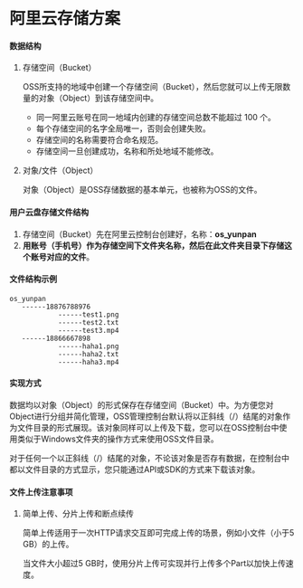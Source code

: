 # 阿里云存储方案

#### 数据结构

 1. 存储空间（Bucket）

    OSS所支持的地域中创建一个存储空间（Bucket），然后您就可以上传无限数量的对象（Object）到该存储空间中。

    - 同一阿里云账号在同一地域内创建的存储空间总数不能超过 100 个。
    - 每个存储空间的名字全局唯一，否则会创建失败。
    - 存储空间的名称需要符合命名规范。
    - 存储空间一旦创建成功，名称和所处地域不能修改。

 2. 对象/文件（Object）

    对象（Object）是OSS存储数据的基本单元，也被称为OSS的文件。

#### 用户云盘存储文件结构

1. 存储空间（Bucket）先在阿里云控制台创建好，名称：**os_yunpan**
2. **用账号（手机号）作为存储空间下文件夹名称，然后在此文件夹目录下存储这个账号对应的文件**。

#### 文件结构示例

~~~
os_yunpan
   ------18876788976
   			------test1.png
   			------test2.txt
   			------test3.mp4
   ------18866667898
   			------haha1.png
   			------haha2.txt
   			------haha3.mp4
~~~

#### 实现方式

数据均以对象（Object）的形式保存在存储空间（Bucket）中。为方便您对Object进行分组并简化管理，OSS管理控制台默认将以正斜线（/）结尾的对象作为文件目录的形式展现。该对象同样可以上传及下载，您可以在OSS控制台中使用类似于Windows文件夹的操作方式来使用OSS文件目录。

对于任何一个以正斜线（/）结尾的对象，不论该对象是否存有数据，在控制台中都以文件目录的方式显示，您只能通过API或SDK的方式来下载该对象。

#### 文件上传注意事项

1. 简单上传、分片上传和断点续传

   简单上传适用于一次HTTP请求交互即可完成上传的场景，例如小文件（小于5 GB）的上传。

   当文件大小超过5 GB时，使用分片上传可实现并行上传多个Part以加快上传速度。

   



